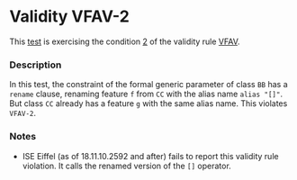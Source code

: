 # Validity VFAV-2

This [test](.) is exercising the condition [2](../Readme.md) of the validity rule [VFAV](../../vfav/Readme.md).

### Description

In this test, the constraint of the formal generic parameter of class `BB` has a `rename` clause, renaming feature `f` from `CC` with the alias name `alias "[]"`. But class `CC` already has a feature `g` with the same alias name. This violates `VFAV-2`.

### Notes

* ISE Eiffel (as of 18.11.10.2592 and after) fails to report this validity rule violation. It calls the renamed version of the `[]` operator.
